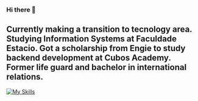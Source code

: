### Hi there 👋

## Currently making a transition to tecnology area. Studying Information Systems at Faculdade Estacio. Got a scholarship from Engie to study backend development at Cubos Academy. Former life guard and bachelor in international relations.
[![My Skills](https://skillicons.dev/icons?i=js,html,css,wasm)](https://skillicons.dev)

